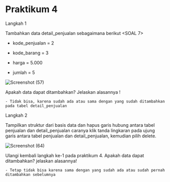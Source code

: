 <h1> Praktikum 4 </h1>

Langkah 1

Tambahkan data detail_penjualan sebagaimana berikut <SOAL 7>

  - kode_penjualan = 2
  
  - kode_barang = 3
  
  - harga = 5.000
  
  - jumlah = 5

![Screenshot (57)](https://github.com/bimaiueo/README.md/assets/145304580/98070b2f-ab45-4326-ad49-3b57bfdd18c5)

Apakah data dapat ditambahkan? Jelaskan alasannya !

    - Tidak bisa, karena sudah ada atau sama dengan yang sudah ditambahkan pada tabel detail_penjualan

Langkah 2

Tampilkan struktur dari basis data dan hapus garis hubung antara tabel penjualan dan
detail_penjualan caranya klik tanda lingkaran pada ujung garis antara tabel penjualan dan
detail_penjualan, kemudian pilih delete.

![Screenshot (64)](https://github.com/bimaiueo/README.md/assets/145304580/1d562aed-1bc9-4133-9542-0dd8ae66b4b0)

Ulangi kembali langkah ke-1 pada praktikum 4. Apakah data dapat ditambahkan? jelaskan
alasannya!

    - Tetap tidak bisa karena sama dengan yang sudah ada atau sudah pernah ditambahkan sebelumnya
